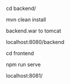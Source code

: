 
cd backend/

mvn clean install

backend.war to tomcat

localhost:8080/backend

cd frontend

npm run serve

localhost:8081/

